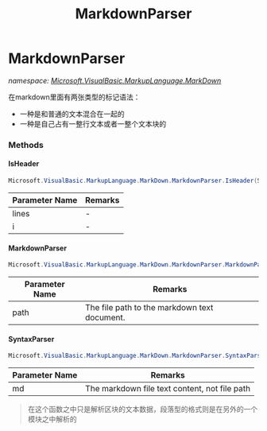 ﻿---
title: MarkdownParser
---

# MarkdownParser
_namespace: [Microsoft.VisualBasic.MarkupLanguage.MarkDown](N-Microsoft.VisualBasic.MarkupLanguage.MarkDown.html)_

在markdown里面有两张类型的标记语法：
 
 + 一种是和普通的文本混合在一起的
 + 一种是自己占有一整行文本或者一整个文本块的

### Methods

#### IsHeader
```csharp
Microsoft.VisualBasic.MarkupLanguage.MarkDown.MarkdownParser.IsHeader(System.String,System.String[],System.Int32@)
```


|Parameter Name|Remarks|
|--------------|-------|
|lines|-|
|i|-|


#### MarkdownParser
```csharp
Microsoft.VisualBasic.MarkupLanguage.MarkDown.MarkdownParser.MarkdownParser(System.String)
```


|Parameter Name|Remarks|
|--------------|-------|
|path|The file path to the markdown text document.|


#### SyntaxParser
```csharp
Microsoft.VisualBasic.MarkupLanguage.MarkDown.MarkdownParser.SyntaxParser(System.String)
```


|Parameter Name|Remarks|
|--------------|-------|
|md|The markdown file text content, not file path|

> 在这个函数之中只是解析区块的文本数据，段落型的格式则是在另外的一个模块之中解析的




